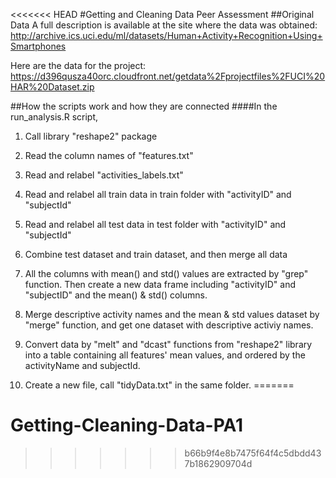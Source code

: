 <<<<<<< HEAD
#Getting and Cleaning Data Peer Assessment
##Original Data
A full description is available at the site where the data was obtained: 
http://archive.ics.uci.edu/ml/datasets/Human+Activity+Recognition+Using+Smartphones 

Here are the data for the project: 
https://d396qusza40orc.cloudfront.net/getdata%2Fprojectfiles%2FUCI%20HAR%20Dataset.zip 

##How the scripts work and how they are connected
####In the run_analysis.R script,

1. Call library "reshape2" package

2. Read the column names of "features.txt"

3. Read and relabel "activities_labels.txt"

4. Read and relabel all train data in train folder with "activityID" and "subjectId" 

5. Read and relabel all test data in test folder with "activityID" and "subjectId" 

6. Combine test dataset and train dataset, and then merge all data

7. All the columns with mean() and std() values are extracted by "grep" function. Then create a new data frame including "activityID" and "subjectID" and the mean() & std() columns.

8. Merge descriptive activity names and the mean & std values dataset by "merge" function, and get one dataset with descriptive activiy names.

9. Convert data by "melt" and "dcast" functions from "reshape2" library into a table containing all features' mean values, and ordered by the activityName and subjectId.

10. Create a new file, call "tidyData.txt" in the same folder.
=======
# Getting-Cleaning-Data-PA1
>>>>>>> b66b9f4e8b7475f64f4c5dbdd437b1862909704d
